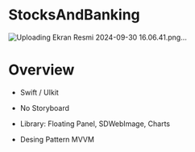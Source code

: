 
# StocksAndBanking


![Uploading Ekran Resmi 2024-09-30 16.06.41.png…]()


# Overview

- Swift / UIkit

- No Storyboard

- Library: Floating Panel, SDWebImage, Charts

- Desing Pattern MVVM
